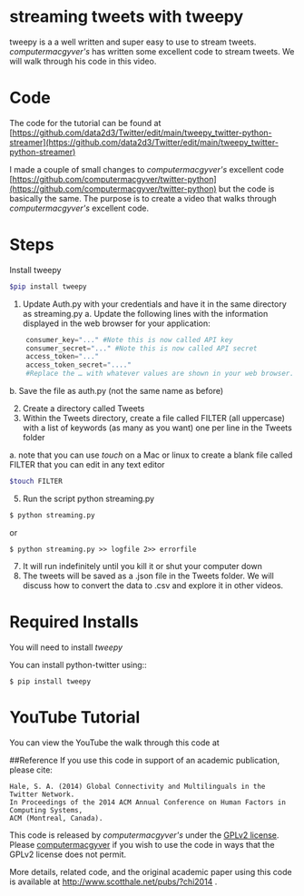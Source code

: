 # streaming tweets with tweepy

tweepy is a a well written and super easy to use to stream tweets. _computermacgyver's_ has written some excellent code to stream tweets. We will walk through his code in this video.  

# Code

The code for the tutorial can be found at [https://github.com/data2d3/Twitter/edit/main/tweepy_twitter-python-streamer](https://github.com/data2d3/Twitter/edit/main/tweepy_twitter-python-streamer)

I made a couple of small changes to _computermacgyver's_ excellent code [https://github.com/computermacgyver/twitter-python](https://github.com/computermacgyver/twitter-python) but the code is basically the same. The purpose is to create a video that walks through  _computermacgyver's_ excellent code.



# Steps

Install tweepy

```bash
$pip install tweepy
```

1. Update Auth.py with your credentials and have it in the same directory as streaming.py
  a.  Update the following lines with the information displayed in the web browser for your application: 

```python
    consumer_key="..." #Note this is now called API key	
    consumer_secret="..." #Note this is now called API secret
    access_token="..." 
    access_token_secret="...."
    #Replace the … with whatever values are shown in your web browser. Be sure to keep the quotation marks.
```

   b. Save the file as auth.py (not the same name as before)


2. Create a directory called Tweets
3. Within the Tweets directory, create a file called FILTER (all uppercase) with a list of keywords (as many as you want) one per line in the Tweets folder

  a.  note that you can use _touch_ on a Mac or linux to create a blank file called FILTER that you can edit in any text editor
```bash
$touch FILTER
```

5. Run the script python streaming.py

```bash
$ python streaming.py
```

or

```
$ python streaming.py >> logfile 2>> errorfile
```    

7. It will run indefinitely until you kill it or shut your computer down
8. The tweets will be saved as a .json file in the Tweets folder. We will discuss how to convert the data to .csv and explore it in other videos.



# Required Installs

You will need to install _tweepy_   

You can install python-twitter using::

    $ pip install tweepy 
    

# YouTube Tutorial

You can view the YouTube the walk through this code at 


##Reference
If you use this code in support of an academic publication, please cite:
   
    Hale, S. A. (2014) Global Connectivity and Multilinguals in the Twitter Network. 
    In Proceedings of the 2014 ACM Annual Conference on Human Factors in Computing Systems, 
    ACM (Montreal, Canada).

  
This code is released by _computermacgyver's_ under the [GPLv2 license](http://www.gnu.org/licenses/gpl-2.0.html). Please [computermacgyver](http://www.scotthale.net/blog/?page_id=9) if you wish to use the code in ways that the GPLv2 license does not permit.

More details, related code, and the original academic paper using this code is available at http://www.scotthale.net/pubs/?chi2014 .








